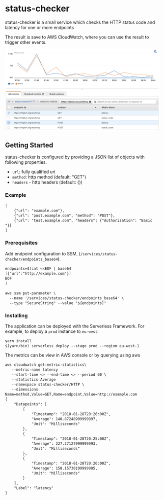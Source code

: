 # status-checker

status-checker is a small service which checks
the HTTP status code and latency for one or more
endpoints

The result is save to AWS CloudWatch, where you can use
the result to trigger other events.

![Cloudwatch example](images/aws-console.png)

## Getting Started

status-checker is configured by providing a JSON list of objects
with following properties.

 - `url`: fully qualified uri
 - `method`: http method (default: "GET")
 - `headers` - http headers (default: {})

### Example

```
[
    {"url": "example.com"},
    {"url": "post.example.com", "method": "POST"},
    {"url": "test.example.com", "headers": {"Authorization": "Basic "}}
]
```

### Prerequisites

Add endpoint configuration to SSM, (`/services/status-checker/endpoints_base64`).

```
endpoints=$(cat <<EOF | base64
[{"url":"http://example.com"}]
EOF
)

aws ssm put-parameter \
  --name '/services/status-checker/endpoints_base64' \
  --type "SecureString" --value "${endpoints}"
```

### Installing

The application can be deployed with the Serverless Framework. For example, to deploy a `prod` instance to `eu-west`:

```
yarn install
$(yarn/bin) serverless deploy --stage prod --region eu-west-1
```

The metrics can be view in AWS console or by querying using aws

```
aws cloudwatch get-metric-statistics\
   --metric-name latency
   --start-time <> --end-time <> --period 60 \
   --statistics Average
   --namespace status-checker/HTTP \
   --dimensions Name=method,Value=GET,Name=endpoint,Value=http://example.com
{
    "Datapoints": [
        {
            "Timestamp": "2018-01-28T20:26:00Z",
            "Average": 148.87248999999997,
            "Unit": "Milliseconds"
        },
        {
            "Timestamp": "2018-01-28T20:25:00Z",
            "Average": 227.27127999999993,
            "Unit": "Milliseconds"
        },
        {
            "Timestamp": "2018-01-28T20:20:00Z",
            "Average": 158.15730199999985,
            "Unit": "Milliseconds"
        }
    ],
    "Label": "latency"
}
```
